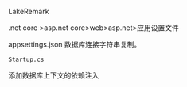 LakeRemark

.net core >asp.net core>web>asp.net>应用设置文件

appsettings.json 数据库连接字符串复制。

`Startup.cs`

添加数据库上下文的依赖注入





